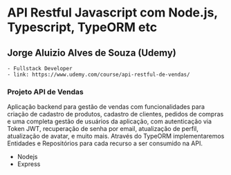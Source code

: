 # API Restful Javascript com Node.js, Typescript, TypeORM etc

## Jorge Aluizio Alves de Souza (Udemy)
    - Fullstack Developer
    - link: https://www.udemy.com/course/api-restful-de-vendas/

### Projeto API de Vendas

  Aplicação backend para gestão de vendas com funcionalidades para criação de cadastro de produtos, cadastro de clientes, pedidos de compras e uma completa gestão de usuários da aplicação, com autenticação via Token JWT, recuperação de senha por email, atualização de perfil, atualização de avatar, e muito mais. Através do TypeORM implementaremos Entidades e Repositórios para cada recurso a ser consumido na API.

 - Nodejs
 - Express
